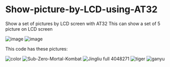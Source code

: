 # Show-picture-by-LCD-using-AT32
Show a set of pictures by LCD screen with AT32
This can show a set of 5 picture on LCD screen

![image](https://github.com/thientam123698745/Show-picture-by-LCD-using-AT32/assets/83760453/e1aa290d-7aa8-47b3-bf3a-40c8ad5c2f4d)
![image](https://github.com/thientam123698745/Show-picture-and-string-by-LCD-using-AT32/assets/83760453/9d4af0e1-36ee-4642-986a-008572561bf8)

This code has these pictures:

![color](https://github.com/thientam123698745/Show-picture-and-string-by-LCD-using-AT32/assets/83760453/35cf754c-86d2-411a-8bd5-51fd90c72cc1)
![Sub-Zero-Mortal-Kombat](https://github.com/thientam123698745/Show-picture-and-string-by-LCD-using-AT32/assets/83760453/a7904c44-3343-4206-a93a-2fbcb305c701)
![Jingliu full 4048271](https://github.com/thientam123698745/Show-picture-and-string-by-LCD-using-AT32/assets/83760453/bb3b5c1c-9026-42b9-94bd-870069515010)
![tiger](https://github.com/thientam123698745/Show-picture-and-string-by-LCD-using-AT32/assets/83760453/5a77348d-8177-438e-bd51-d09e36b39f6b)
![ganyu](https://github.com/thientam123698745/Show-picture-and-string-by-LCD-using-AT32/assets/83760453/45b58c34-5125-496b-abdd-4a10411ac4fc)
